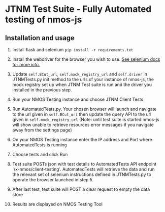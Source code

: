 # JTNM Test Suite - Fully Automated testing of nmos-js

## Installation and usage

1. Install flask and selenium
`pip install -r requirements.txt`

2. Install the webdriver for the browser you wish to use. [See selenium docs for more info.](https://www.selenium.dev/documentation/en/webdriver/driver_requirements/#quick-reference) 

3. Update `self.BCut_url`, `self.mock_registry_url` and `self.driver` in JTNMTests.py init method to the urls of your instance of nmos-js, the mock registry set up when JTNM Test suite is run and the driver you installed in the previous step.

4. Run your NMOS Testing instance and choose JTNM Client Tests

5. Run AutomatedTests.py. Your chosen browser will launch and navigate to the url given in `self.BCut_url` then update the query API to the url given in `self.mock_registry_url` (Note: until test suite is started nmos-js will show unable to retrieve resources error messages if you navigate away from the settings page)

6. On your NMOS Testing instance enter the IP address and Port where AutomatedTests is running

7. Choose tests and click Run

8. Test suite POSTs json with test details to AutomatedTests API endpoint '/x-nmos/client-testing'. AutomatedTests will retrieve the data and run the relevant set of selenium instructions defined in JTNMTests.py to operate the browser launched in step 5.

9. After last test, test suite will POST a clear request to empty the data store

10. Results are displayed on NMOS Testing Tool
